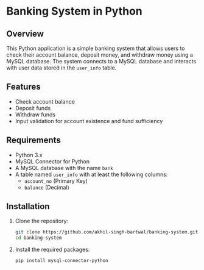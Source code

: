 # Banking System in Python

## Overview
This Python application is a simple banking system that allows users to check their account balance, deposit money, and withdraw money using a MySQL database. The system connects to a MySQL database and interacts with user data stored in the `user_info` table.

## Features
- Check account balance
- Deposit funds
- Withdraw funds
- Input validation for account existence and fund sufficiency

## Requirements
- Python 3.x
- MySQL Connector for Python
- A MySQL database with the name `bank`
- A table named `user_info` with at least the following columns:
  - `account_no` (Primary Key)
  - `balance` (Decimal)

## Installation
1. Clone the repository:
   ```bash
   git clone https://github.com/akhil-singh-bartwal/banking-system.git
   cd banking-system
2. Install the required packages:
   ```bash
   pip install mysql-connector-python
